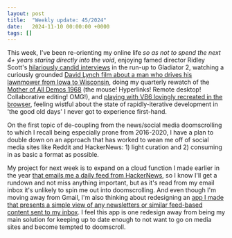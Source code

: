 ```yaml
---
layout: post
title:  "Weekly update: 45/2024"
date:   2024-11-10 00:00:00 +0000
tags: []
---
```


This week, I've been re-orienting my online life *so as not to spend the next 4+ years staring directly into the void*, enjoying famed director Ridley Scott's [hilariously candid interviews](https://www.hollywoodreporter.com/movies/movie-features/ridley-scott-interview-gladiator-2-alien-blade-runner-1236049190/) in the run-up to Gladiator 2, watching a curiously grounded [David Lynch film about a man who drives his lawnmower from Iowa to Wisconsin](https://www.imdb.com/title/tt0166896/), doing my quarterly rewatch of the [Mother of All Demos 1968]( https://www.youtube.com/watch?v=yJDv-zdhzMY) (the mouse! Hyperlinks! Remote desktop! Collaborative editing! OMG!), and [playing with VB6 lovingly recreated in the browser](https://bandysc.github.io/AvaloniaVisualBasic6/), feeling wistful about the state of rapidly-iterative development in 'the good old days' I never got to experience first-hand.

On the first topic of de-coupling from the news/social media doomscrolling to which I recall being especially prone from 2016-2020, I have a plan to double down on an approach that has worked to wean me off of social media sites like Reddit and HackerNews: 1) light curation and 2) consuming in as basic a format as possible.

My project for next week is to expand on a cloud function I made earlier in the year [that emails me a daily feed from HackerNews](https://github.com/kcarta/hnews_feed), so I know I'll get a rundown and not miss anything important, but as it's read from my email inbox it's unlikely to spin me out into doomscrolling. And even though I'm moving away from Gmail, I'm also thinking about redesigning an [app I made that presents a simple view of any newsletters or similar feed-based content sent to my inbox](https://github.com/kcarta/gmail_feed). I feel this app is one redesign away from being my main solution for keeping up to date enough to not want to go on media sites and become tempted to doomscroll.

